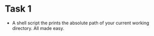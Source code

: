 # Task 1
* A shell script the prints the absolute path of your current working directory. All made easy.
